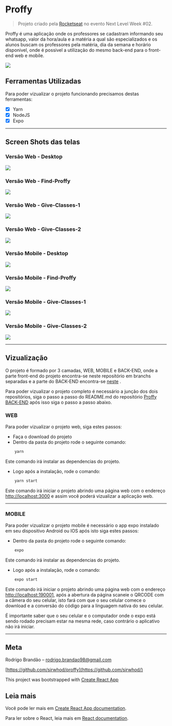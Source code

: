 # Proffy
> Projeto criado pela [Rocketseat](https://rocketseat.com.br) no evento Next Level Week #02.


Proffy é uma aplicação onde os professores se cadastram informando seu whatsapp, valor da hora/aula e a matéria a qual são especializados e os alunos buscam os professores pela matéria, dia da semana e horário disponivel, onde é possivel a utilização do mesmo back-end para o front-end web e mobile.

![](./src/assets/images/logo-header.svg)

## Ferramentas Utilizadas

Para poder vizualizar o projeto funcionando precisamos destas ferramentas:

- [x] Yarn
- [x] NodeJS
- [X] Expo

***
## Screen Shots das telas

### Versão Web - Desktop

![](./public/images/capa-web-desktop.JPG)

### Versão Web - Find-Proffy

![](./public/images/Find-Proffy.JPG)

### Versão Web - Give-Classes-1

![](./public/images/Give-Classes-1.JPG)

### Versão Web - Give-Classes-2

![](./public/images/Give-Classes-2.JPG)

### Versão Mobile - Desktop

![](./public/images/capa-web-mobile.JPG)

### Versão Mobile - Find-Proffy

![](./public/images/Find-Proffy-mobile.JPG)

### Versão Mobile - Give-Classes-1

![](./public/images/Give-Classes-1-mobile.JPG)

### Versão Mobile - Give-Classes-2

![](./public/images/Give-Classes-2-mobile.JPG)

***
## Vizualização
O projeto é formado por 3 camadas, WEB, MOBILE e BACK-END, onde a parte front-end do projeto encontra-se neste repositório em branchs separadas e a parte do BACK-END encontra-se [neste](https://github.com/sirwhod/Proffy-Back-end) .

Para poder vizualizar o projeto completo é necessário a junção dos dois repositórios, siga o passo a passo do README.md do repositório [Proffy BACK-END](https://github.com/sirwhod/Proffy-Back-end)
após isso siga o passo a passo abaixo.

### WEB
Para poder vizualizar o projeto web, siga estes passos:

- Faça o download do projeto
- Dentro da pasta do projeto rode o seguinte comando:

```sh
    yarn
```
Este comando irá instalar as dependencias do projeto.

- Logo após a instalação, rode o comando:

```sh
    yarn start
```
Este comando irá iniciar o projeto abrindo uma página web com o endereço [http://localhost:3000](http://localhost:3000) e assim você poderá vizualizar a aplicação web.
***
### MOBILE

Para poder vizualizar o projeto mobile é necessário o app expo instalado em seu dispositivo Android ou IOS após isto siga estes passos:

- Dentro da pasta do projeto rode o seguinte comando:

```sh
    expo
```
Este comando irá instalar as dependencias do projeto.

- Logo após a instalação, rode o comando:

```sh
    expo start
```
Este comando irá iniciar o projeto abrindo uma página web com o endereço [http://localhost:190001](http://localhost:190001), após a abertura da página scaneie o QRCODE com a câmera do seu celular,
isto fará com que o seu celular comece o download e a conversão do código para a linguagem nativa do seu celular.

É importante saber que o seu celular e o computador onde o expo está sendo rodado precisam estar na mesma rede, caso contrário o aplicativo não irá iniciar.

***
## Meta

Rodrigo Brandão –  rodrigo.brandao98@gmail.com

[https://github.com/sirwhod/proffy](https://github.com/sirwhod/)


This project was bootstrapped with [Create React App](https://github.com/facebook/create-react-app)


## Leia mais

Você pode ler mais em [Create React App documentation](https://facebook.github.io/create-react-app/docs/getting-started).

Para ler sobre o React, leia mais em [React documentation](https://reactjs.org/).